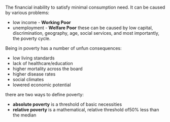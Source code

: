 The financial inability to satisfy minimal consumption need. It can be caused by various problems:
- low income - **Working Poor**
- unemployment - **Welfare Poor**
these can be caused by low capital, discrimination, geography, age, social services, and most importantly, the poverty cycle.

Being in poverty has a number of unfun consequences:
- low living standards
- lack of healthcare/education
- higher mortality across the board
- higher disease rates
- social climates
- lowered economic potential

there are two ways to define poverty:
- **absolute poverty** is a threshold of basic necessities
- **relative poverty** is a mathematical, relative threshold of50% less than the median